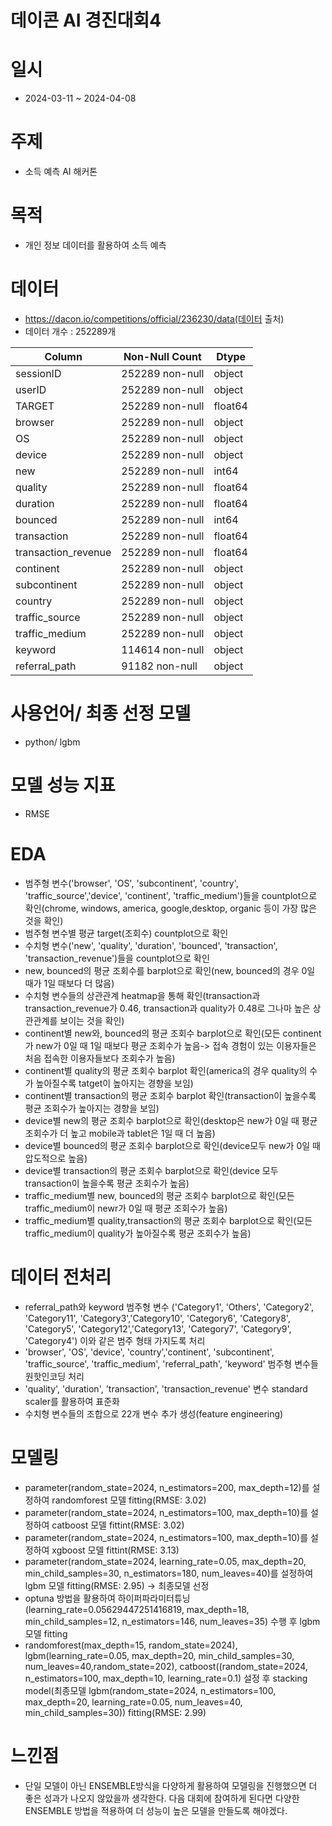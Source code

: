 # 데이콘 AI 경진대회4

# 일시
- 2024-03-11 ~ 2024-04-08

# 주제
- 소득 예측 AI 해커톤

# 목적
- 개인 정보 데이터를 활용하여 소득 예측
 

# 데이터
- https://dacon.io/competitions/official/236230/data(데이터 출처)
- 데이터 개수 : 252289개
  
| Column               | Non-Null Count   | Dtype   |
|----------------------|------------------|---------|
| sessionID            | 252289 non-null  | object  |
| userID               | 252289 non-null  | object  |
| TARGET               | 252289 non-null  | float64 |
| browser              | 252289 non-null  | object  |
| OS                   | 252289 non-null  | object  |
| device               | 252289 non-null  | object  |
| new                  | 252289 non-null  | int64   |
| quality              | 252289 non-null  | float64 |
| duration             | 252289 non-null  | float64 |
| bounced              | 252289 non-null  | int64   |
| transaction          | 252289 non-null  | float64 |
| transaction_revenue  | 252289 non-null  | float64 |
| continent            | 252289 non-null  | object  |
| subcontinent         | 252289 non-null  | object  |
| country              | 252289 non-null  | object  |
| traffic_source       | 252289 non-null  | object  |
| traffic_medium       | 252289 non-null  | object  |
| keyword              | 114614 non-null  | object  |
| referral_path        | 91182 non-null   | object  |



  

# 사용언어/ 최종 선정 모델
- python/ lgbm

# 모델 성능 지표
- RMSE

# EDA
- 범주형 변수('browser', 'OS', 'subcontinent', 'country', 'traffic_source','device', 'continent', 'traffic_medium')들을 countplot으로 확인(chrome, windows, america,  google,desktop, organic 등이 가장 많은 것을 확인)
- 범주형 변수별 평균 target(조회수) countplot으로 확인
- 수치형 변수('new', 'quality', 'duration', 'bounced', 'transaction', 'transaction_revenue')들을 countplot으로 확인
- new, bounced의 평균 조회수를 barplot으로 확인(new, bounced의 경우 0일 때가 1일 때보다 더 많음)
- 수치형 변수들의 상관관계 heatmap을 통해 확인(transaction과 transaction_revenue가 0.46, transaction과 quality가 0.48로 그나마 높은 상관관계를 보이는 것을 확인)
- continent별 new와, bounced의 평균 조회수 barplot으로 확인(모든 continent가 new가 0일 때 1일 때보다 평균 조회수가 높음-> 접속 경험이 있는 이용자들은 처음 접속한 이용자들보다 조회수가 높음)
- continent별 quality의 평균 조회수 barplot 확인(america의 경우 quality의 수가 높아질수록 tatget이 높아지는 경향을 보임)
- continent별 transaction의 평균 조회수 barplot 확인(transaction이 높을수록 평균 조회수가 높아지는 경향을 보임)
- device별 new의 평균 조회수 barplot으로 확인(desktop은 new가 0일 때 평균 조회수가 더 높고 mobile과 tablet은 1일 때 더 높음)
- device별 bounced의 평균 조회수 barplot으로 확인(device모두 new가 0일 때 압도적으로 높음)
- device별 transaction의 평균 조회수 barplot으로 확인(device 모두 transaction이 높을수록 평균 조회수가 높음)
- traffic_medium별 new, bounced의 평균 조회수 barplot으로 확인(모든 traffic_medium이 newr가 0일 때 평균 조회수가 높음)
- traffic_medium별 quality,transaction의 평균 조회수 barplot으로 확인(모든 traffic_medium이 quality가 높아질수록 평균 조회수가 높음)


  

# 데이터 전처리
- referral_path와 keyword 범주형 변수 ('Category1', 'Others', 'Category2', 'Category11', 'Category3','Category10', 'Category6', 'Category8', 'Category5', 'Category12','Category13', 'Category7', 'Category9', 'Category4') 이와 같은 범주 형태 가지도록 처리
- 'browser', 'OS', 'device', 'country','continent', 'subcontinent', 'traffic_source', 'traffic_medium', 'referral_path', 'keyword' 범주형 변수들 원핫인코딩 처리
- 'quality', 'duration', 'transaction', 'transaction_revenue' 변수 standard scaler를 활용하여 표준화
- 수치형 변수들의 조합으로 22개 변수 추가 생성(feature engineering)
  

# 모델링
- parameter(random_state=2024, n_estimators=200, max_depth=12)를 설정하여 randomforest 모델 fitting(RMSE: 3.02)
- parameter(random_state=2024, n_estimators=100, max_depth=10)를 설정하여 catboost 모델 fittint(RMSE: 3.02)
- parameter(random_state=2024, n_estimators=100, max_depth=10)를 설정하여 xgboost 모델 fittint(RMSE: 3.13)
- parameter(random_state=2024, learning_rate=0.05, max_depth=20, min_child_samples=30, n_estimators=180, num_leaves=40)를 설정하여 lgbm 모델 fitting(RMSE: 2.95) -> 최종모델 선정
- optuna 방법을 활용하여 하이퍼파라미터튜닝(learning_rate=0.05629447251416819, max_depth=18, min_child_samples=12, n_estimators=146, num_leaves=35) 수행 후 lgbm 모델 fitting
- randomforest(max_depth=15, random_state=2024), lgbm(learning_rate=0.05, max_depth=20, min_child_samples=30, num_leaves=40,random_state=202),  catboost((random_state=2024, n_estimators=100, max_depth=10, learning_rate=0.1) 설정 후 stacking model(최종모델 lgbm(random_state=2024, n_estimators=100, max_depth=20, learning_rate=0.05, num_leaves=40, min_child_samples=30)) fitting(RMSE: 2.99)

# 느낀점
- 단일 모델이 아닌 ENSEMBLE방식을 다양하게 활용하여 모델링을 진행했으면 더 좋은 성과가 나오지 않았을까 생각한다. 다음 대회에 참여하게 된다면 다양한 ENSEMBLE 방법을 적용하여 더 성능이 높은 모델을 만들도록 해야겠다.

